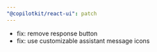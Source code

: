 ```yaml
---
"@copilotkit/react-ui": patch
---
```


- fix: remove response button
- fix: use customizable assistant message icons
